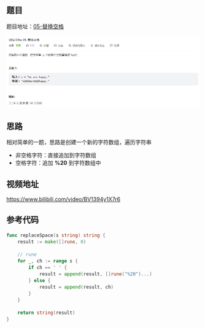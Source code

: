 ## 题目

题目地址：[05-替换空格](https://leetcode.cn/problems/ti-huan-kong-ge-lcof/)

![](./images/image-20220720135558654.png)



## 思路

相对简单的一题，思路是创建一个新的字符数组，遍历字符串

* 非空格字符：直接追加到字符数组
* 空格字符：追加 **%20** 到字符数组中



## 视频地址

https://www.bilibili.com/video/BV1394y1X7r6



## 参考代码

```go
func replaceSpace(s string) string {
    result := make([]rune, 0)

    // rune
    for _, ch := range s {
        if ch == ' ' {
            result = append(result, []rune("%20")...)
        } else {
            result = append(result, ch)
        }
    }

    return string(result)
}
```

